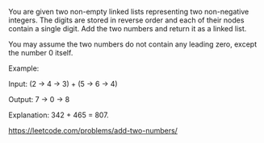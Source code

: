 You are given two non-empty linked lists representing two non-negative integers. The digits are stored in reverse order and each of their nodes contain a single digit. Add the two numbers and return it as a linked list.

You may assume the two numbers do not contain any leading zero, except the number 0 itself.

Example:

Input: (2 -> 4 -> 3) + (5 -> 6 -> 4)

Output: 7 -> 0 -> 8

Explanation: 342 + 465 = 807.

https://leetcode.com/problems/add-two-numbers/
